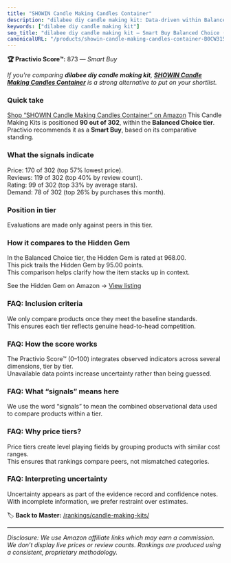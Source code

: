 ```yaml
---
title: "SHOWIN Candle Making Candles Container"
description: "dilabee diy candle making kit: Data-driven within Balanced Choice ranking using the Practivio Score™. Positioned by quality, value, demand, findability, moment…"
keywords: ["dilabee diy candle making kit"]
seo_title: "dilabee diy candle making kit — Smart Buy Balanced Choice (2025)"
canonicalURL: "/products/showin-candle-making-candles-container-B0CW315LXX/"
---
```


**🏆 Practivio Score™:** 873 — _Smart Buy_


*If you're comparing **dilabee diy candle making kit**, **[SHOWIN Candle Making Candles Container](https://www.amazon.com/dp/B0CW315LXX?tag=practivio-20)** is a strong alternative to put on your shortlist.*
### Quick take
[Shop “SHOWIN Candle Making Candles Container” on Amazon](https://www.amazon.com/dp/B0CW315LXX?tag=practivio-20)
This Candle Making Kits is positioned **90 out of 302**, within the **Balanced Choice tier**.  
Practivio recommends it as a **Smart Buy**, based on its comparative standing.

### What the signals indicate
Price: 170 of 302 (top 57% lowest price).  
Reviews: 119 of 302 (top 40% by review count).  
Rating: 99 of 302 (top 33% by average stars).  
Demand: 78 of 302 (top 26% by purchases this month).

### Position in tier
Evaluations are made only against peers in this tier.

### How it compares to the Hidden Gem
In the Balanced Choice tier, the Hidden Gem is rated at 968.00.  
This pick trails the Hidden Gem by 95.00 points.  
This comparison helps clarify how the item stacks up in context.  

See the Hidden Gem on Amazon → [View listing](https://www.amazon.com/dp/B09G74PT1J?tag=practivio-20)

### FAQ: Inclusion criteria
We only compare products once they meet the baseline standards.  
This ensures each tier reflects genuine head-to-head competition.

### FAQ: How the score works
The Practivio Score™ (0–100) integrates observed indicators across several dimensions, tier by tier.  
Unavailable data points increase uncertainty rather than being guessed.

### FAQ: What “signals” means here
We use the word “signals” to mean the combined observational data used to compare products within a tier.

### FAQ: Why price tiers?
Price tiers create level playing fields by grouping products with similar cost ranges.  
This ensures that rankings compare peers, not mismatched categories.

### FAQ: Interpreting uncertainty
Uncertainty appears as part of the evidence record and confidence notes.  
With incomplete information, we prefer restraint over estimates.


🏷️ **Back to Master:** [/rankings/candle-making-kits/](/rankings/candle-making-kits/)

---
_Disclosure: We use Amazon affiliate links which may earn a commission. We don’t display live prices or review counts. Rankings are produced using a consistent, proprietary methodology._
